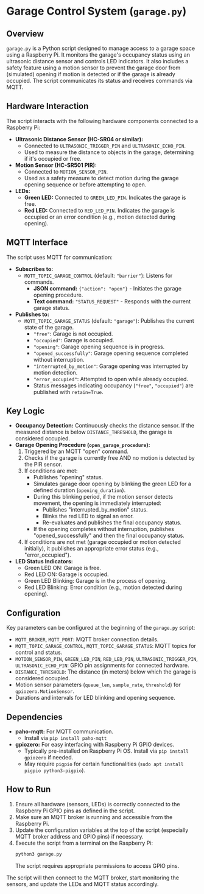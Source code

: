 # Garage Control System (`garage.py`)

## Overview

`garage.py` is a Python script designed to manage access to a garage space using a Raspberry Pi. It monitors the garage's occupancy status using an ultrasonic distance sensor and controls LED indicators. It also includes a safety feature using a motion sensor to prevent the garage door from (simulated) opening if motion is detected or if the garage is already occupied. The script communicates its status and receives commands via MQTT.

## Hardware Interaction

The script interacts with the following hardware components connected to a Raspberry Pi:

- **Ultrasonic Distance Sensor (HC-SR04 or similar):**
  - Connected to `ULTRASONIC_TRIGGER_PIN` and `ULTRASONIC_ECHO_PIN`.
  - Used to measure the distance to objects in the garage, determining if it's occupied or free.
- **Motion Sensor (HC-SR501 PIR):**
  - Connected to `MOTION_SENSOR_PIN`.
  - Used as a safety measure to detect motion during the garage opening sequence or before attempting to open.
- **LEDs:**
  - **Green LED:** Connected to `GREEN_LED_PIN`. Indicates the garage is free.
  - **Red LED:** Connected to `RED_LED_PIN`. Indicates the garage is occupied or an error condition (e.g., motion detected during opening).

## MQTT Interface

The script uses MQTT for communication:

- **Subscribes to:**
  - `MQTT_TOPIC_GARAGE_CONTROL` (default: `"barrier"`): Listens for commands.
    - **JSON command:** `{"action": "open"}` - Initiates the garage opening procedure.
    - **Text command:** `"STATUS_REQUEST"` - Responds with the current garage status.
- **Publishes to:**
  - `MQTT_TOPIC_GARAGE_STATUS` (default: `"garage"`): Publishes the current state of the garage.
    - `"free"`: Garage is not occupied.
    - `"occupied"`: Garage is occupied.
    - `"opening"`: Garage opening sequence is in progress.
    - `"opened_successfully"`: Garage opening sequence completed without interruption.
    - `"interrupted_by_motion"`: Garage opening was interrupted by motion detection.
    - `"error_occupied"`: Attempted to open while already occupied.
    - Status messages indicating occupancy (`"free"`, `"occupied"`) are published with `retain=True`.

## Key Logic

- **Occupancy Detection:** Continuously checks the distance sensor. If the measured distance is below `DISTANCE_THRESHOLD`, the garage is considered occupied.
- **Garage Opening Procedure (`open_garage_procedure`):**
  1.  Triggered by an MQTT "open" command.
  2.  Checks if the garage is currently free AND no motion is detected by the PIR sensor.
  3.  If conditions are met:
      - Publishes "opening" status.
      - Simulates garage door opening by blinking the green LED for a defined duration (`opening_duration`).
      - During this blinking period, if the motion sensor detects movement, the opening is immediately interrupted:
        - Publishes "interrupted_by_motion" status.
        - Blinks the red LED to signal an error.
        - Re-evaluates and publishes the final occupancy status.
      - If the opening completes without interruption, publishes "opened_successfully" and then the final occupancy status.
  4.  If conditions are not met (garage occupied or motion detected initially), it publishes an appropriate error status (e.g., "error_occupied").
- **LED Status Indicators:**
  - Green LED ON: Garage is free.
  - Red LED ON: Garage is occupied.
  - Green LED Blinking: Garage is in the process of opening.
  - Red LED Blinking: Error condition (e.g., motion detected during opening).

## Configuration

Key parameters can be configured at the beginning of the `garage.py` script:

- `MQTT_BROKER`, `MQTT_PORT`: MQTT broker connection details.
- `MQTT_TOPIC_GARAGE_CONTROL`, `MQTT_TOPIC_GARAGE_STATUS`: MQTT topics for control and status.
- `MOTION_SENSOR_PIN`, `GREEN_LED_PIN`, `RED_LED_PIN`, `ULTRASONIC_TRIGGER_PIN`, `ULTRASONIC_ECHO_PIN`: GPIO pin assignments for connected hardware.
- `DISTANCE_THRESHOLD`: The distance (in meters) below which the garage is considered occupied.
- Motion sensor parameters (`queue_len`, `sample_rate`, `threshold`) for `gpiozero.MotionSensor`.
- Durations and intervals for LED blinking and opening sequence.

## Dependencies

- **paho-mqtt:** For MQTT communication.
  - Install via `pip install paho-mqtt`
- **gpiozero:** For easy interfacing with Raspberry Pi GPIO devices.
  - Typically pre-installed on Raspberry Pi OS. Install via `pip install gpiozero` if needed.
  - May require `pigpio` for certain functionalities (`sudo apt install pigpio python3-pigpio`).

## How to Run

1.  Ensure all hardware (sensors, LEDs) is correctly connected to the Raspberry Pi GPIO pins as defined in the script.
2.  Make sure an MQTT broker is running and accessible from the Raspberry Pi.
3.  Update the configuration variables at the top of the script (especially MQTT broker address and GPIO pins) if necessary.
4.  Execute the script from a terminal on the Raspberry Pi:
    ```sh
    python3 garage.py
    ```
    The script requires appropriate permissions to access GPIO pins.

The script will then connect to the MQTT broker, start monitoring the sensors, and update the LEDs and MQTT status accordingly.
